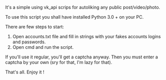 It's a simple using vk_api scrips for autoliking any public post/video/photo.

To use this script you shall have installed Python 3.0 + on your PC.

There are few steps to start:
1. Open accounts.txt file and fill in strings with your fakes accounts logins and passwords.
2. Open cmd and run the script.

If you'll use it regular, you'll get a captcha anyway. Then you must enter a captcha by your own (sry for that, I'm lazy for that).

That's all. Enjoy it !
